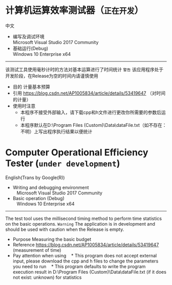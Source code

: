 计算机运算效率测试器（`正在开发`）
=======
中文
* 编写及调试环境<br>
  Microsoft Visual Studio 2017 Community
* 基础运行(Debug)<br>
  Windows 10 Enterprise x64
-------
该测试工具使用毫秒计时的方法对基本运算进行了时间统计
`警告`
该应用程序处于开发阶段，在Release为空的时间内请谨慎使用
* 目的
计量基本预算
* 引用
https://blog.csdn.net/AP1005834/article/details/53419647 （对时间的计量）
* 使用时注意
  * 本程序不接受外部输入，请下载cpp和h文件进行更改你所需要的参数后运行
  * 本程序默认在D:\Program Files (Custom)\Data\dataFile.txt（如不存在：不明）上写出程序执行结果以便统计
  

Computer Operational Efficiency Tester (`under development`)
=======
English(Trans by Google(R))
* Writing and debugging environment<br>
   Microsoft Visual Studio 2017 Community
* Basic operation (Debug)<br>
   Windows 10 Enterprise x64
-------
The test tool uses the millisecond timing method to perform time statistics on the basic operations.
`Warning`
The application is in development and should be used with caution when the Release is empty.
* Purpose
Measuring the basic budget
* Reference
https://blog.csdn.net/AP1005834/article/details/53419647 (measurement of time)
* Pay attention when using
   * This program does not accept external input, please download the cpp and h files to change the parameters you need to run
   * This program defaults to write the program execution result in D:\Program Files (Custom)\Data\dataFile.txt (if it does not exist: unknown) for statistics

